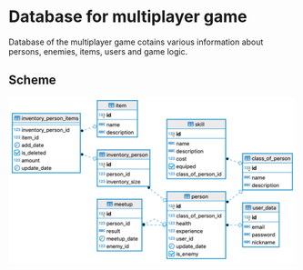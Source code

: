# Database for multiplayer game

Database of the multiplayer game cotains various information about persons, enemies, items, users and game logic.

## Scheme

![Relationship Scheme](/Images/Scheme1.png)
